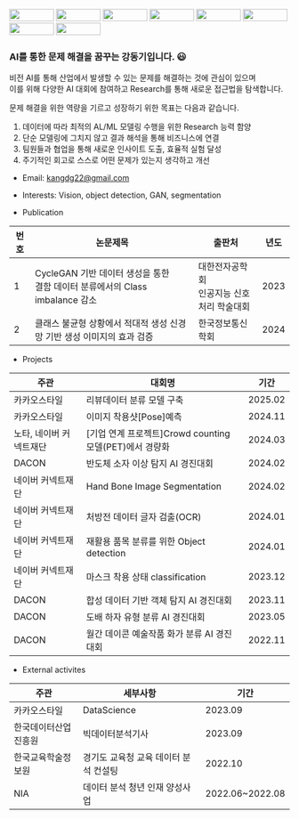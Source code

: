 <img src="https://img.shields.io/badge/Python-3776AB?style=flat-square&logo=Python&logoColor=white" width='80' height='22'/> <img src="https://img.shields.io/badge/Pytorch-EE4C2C?style=flat-square&logo=Pytorch&logoColor=white" width='80' height='22'/>   <img src="https://img.shields.io/badge/OpenCV-5C3EE8?style=flat-square&logo=OpenCV&logoColor=white" width='80' height='22'/>  <img src="https://img.shields.io/badge/Git-F05032?style=flat-square&logo=Git&logoColor=white" width='80' height='22'/>  <img src="https://img.shields.io/badge/MySQL-4479A1?style=flat-square&logo=MySQL&logoColor=white" width='80' height='22'/>  <img src="https://img.shields.io/badge/NumPy-013243?style=flat-square&logo=NumPy&logoColor=white" width='80' height='22'/>  <img src="https://img.shields.io/badge/pandas-150458?style=flat-square&logo=pandas&logoColor=white" width='80' height='22'/>  <img src="https://img.shields.io/badge/scikit-learn-F7931E?style=flat-square&logo=scikit-learn&logoColor=white" width='80' height='22'/>   

### AI를 통한 문제 해결을 꿈꾸는 강동기입니다. :smiley: 

비전 AI를 통해 산업에서 발생할 수 있는 문제를 해결하는 것에 관심이 있으며 <br>
이를 위해 다양한 AI 대회에 참여하고 Research를 통해 새로운 접근법을 탐색합니다.

문제 해결을 위한 역량을 기르고 성장하기 위한 목표는 다음과 같습니다.

  1. 데이터에 따라 최적의 AL/ML 모델링 수행을 위한 Research 능력 함양
  2. 단순 모델링에 그치지 않고 결과 해석을 통해 비즈니스에 연결
  3. 팀원들과 협업을 통해 새로운 인사이트 도출, 효율적 실험 달성
  4. 주기적인 회고로 스스로 어떤 문제가 있는지 생각하고 개선

* Email: kangdg22@gmail.com
* Interests: Vision, object detection, GAN, segmentation

* Publication

|번호|논문제목|출판처|년도|
|---|---|---|---|
|1|CycleGAN 기반 데이터 생성을 통한 <br> 결함 데이터 분류에서의 Class imbalance 감소|대한전자공학회 <br> 인공지능 신호처리 학술대회|2023|
|2|클래스 불균형 상황에서 적대적 생성 신경망 기반 생성 이미지의 효과 검증|한국정보통신학회|2024|

* Projects

|주관|대회명|기간|
|---|---|---|
|카카오스타일|리뷰데이터 분류 모델 구축|2025.02|
|카카오스타일|이미지 착용샷[Pose]예측|2024.11|
|노타, 네이버 커넥트재단|[기업 연계 프로젝트]Crowd counting 모델(PET)에서 경량화|2024.03|
|DACON|반도체 소자 이상 탐지 AI 경진대회|2024.02|
|네이버 커넥트재단|Hand Bone Image Segmentation|2024.02|
|네이버 커넥트재단|처방전 데이터 글자 검출(OCR)|2024.01|
|네이버 커넥트재단|재활용 품목 분류를 위한 Object detection|2024.01|
|네이버 커넥트재단|마스크 착용 상태 classification|2023.12|
|DACON|합성 데이터 기반 객체 탐지 AI 경진대회|2023.11|
|DACON|도배 하자 유형 분류 AI 경진대회|2023.05|
|DACON|월간 데이콘 예술작품 화가 분류 AI 경진대회|2022.11|

* External activites
  
|주관|세부사항|기간|
|---|---|---|
|카카오스타일|DataScience|2023.09|
|한국데이터산업진흥원|빅데이터분석기사|2023.09|
|한국교육학술정보원|경기도 교육청 교육 데이터 분석 컨설팅|2022.10|
|NIA|데이터 분석 청년 인재 양성사업|2022.06~2022.08|
